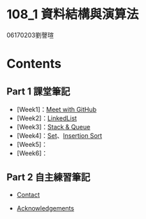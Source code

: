 # 108_1 資料結構與演算法
06170203劉謦瑄
# Contents
## Part 1 課堂筆記
* [Week1]：[Meet with GitHub](https://github.com/chinghsuan/class_exercises/tree/master/week1)
* [Week2]：[LinkedList](#LinkedList)
* [Week3]：[Stack & Queue](#Stack_&_Queue)
* [Week4]：[Set](#Set)、[Insertion Sort](#Insertion_Sort)
* [Week5]：
* [Week6]：
## Part 2 自主練習筆記

* [Contact](#contact)

* [Acknowledgements](#acknowledgements)

